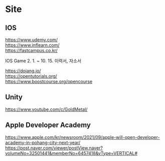 # Site

## IOS
https://www.udemy.com/  
https://www.inflearn.com/  
https://fastcampus.co.kr/

IOS Game 2. 1. ~ 10. 15.
이력서, 자소서

https://dojang.io/  
https://opentutorials.org/  
https://www.boostcourse.org/opencourse  

## Unity
https://www.youtube.com/c/GoldMetal/

## Apple Developer Academy
https://www.apple.com/kr/newsroom/2021/09/apple-will-open-developer-academy-in-pohang-city-next-year/  
https://post.naver.com/viewer/postView.naver?volumeNo=32501441&memberNo=6457418&vType=VERTICAL#
